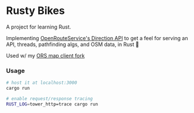 # Rusty Bikes
A project for learning Rust.

Implementing [OpenRouteService's Direction API](https://giscience.github.io/openrouteservice/api-reference/endpoints/directions/) to get a feel for serving an API, threads, pathfinding algs, and OSM data, in Rust :crab:

Used w/ my [ORS map client fork](https://github.com/binhrobles/ors-map-client-rusty-fork)

### Usage
```bash
# host it at localhost:3000
cargo run

# enable request/response tracing
RUST_LOG=tower_http=trace cargo run
```
